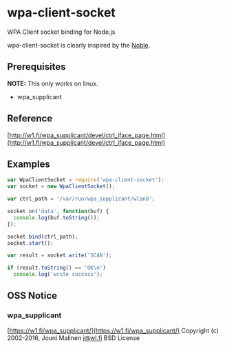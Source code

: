 # wpa-client-socket

WPA Client socket binding for Node.js

wpa-client-socket is clearly inspired by the [Noble](https://github.com/noble/noble).

## Prerequisites
__NOTE:__ This only works on linux.

* wpa_supplicant

## Reference
[http://w1.fi/wpa_supplicant/devel/ctrl_iface_page.html](http://w1.fi/wpa_supplicant/devel/ctrl_iface_page.html)

## Examples
```javascript
var WpaClientSocket = require('wpa-client-socket');
var socket = new WpaClientSocket();

var ctrl_path = '/var/run/wpa_supplicant/wlan0';

socket.on('data', function(buf) {
  console.log(buf.toString());
});

socket.bind(ctrl_path);
socket.start();

var result = socket.write('SCAN');

if (result.toString() == 'OK\n')
  console.log('write success');

```

## OSS Notice

### wpa_supplicant

[https://w1.fi/wpa_supplicant/](https://w1.fi/wpa_supplicant/)
Copyright (c) 2002-2016, Jouni Malinen <j@wl.fi>
BSD License


